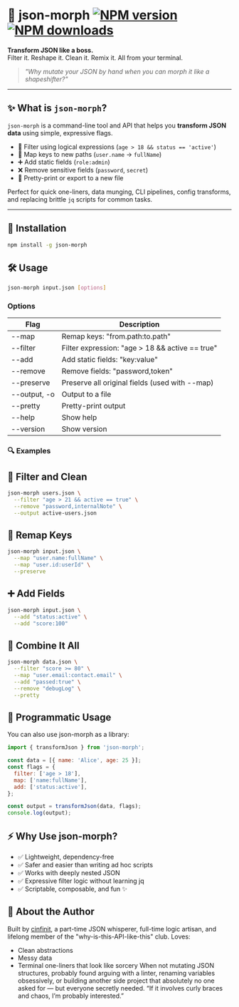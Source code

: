 # 🦎 json-morph [![NPM version](https://img.shields.io/npm/v/json-morph.svg?style=flat)](https://www.npmjs.com/package/json-morph) [![NPM downloads](https://img.shields.io/npm/dm/json-morph.svg?style=flat)](https://npmjs.org/package/json-morph) 


**Transform JSON like a boss.**  
Filter it. Reshape it. Clean it. Remix it. All from your terminal.

> _"Why mutate your JSON by hand when you can morph it like a shapeshifter?"_

---

## ✨ What is `json-morph`?

`json-morph` is a command-line tool and API that helps you **transform JSON data** using simple, expressive flags.

- 🧠 Filter using logical expressions (`age > 18 && status == 'active'`)
- 🔁 Map keys to new paths (`user.name` → `fullName`)
- ➕ Add static fields (`role:admin`)
- ❌ Remove sensitive fields (`password`, `secret`)
- 💅 Pretty-print or export to a new file

Perfect for quick one-liners, data munging, CLI pipelines, config transforms, and replacing brittle `jq` scripts for common tasks.

---

## 🚀 Installation

```bash
npm install -g json-morph
```

## 🛠️ Usage

```bash
json-morph input.json [options]
```

### Options

| Flag	| Description |
| --- | --- |
| --map	| Remap keys: "from.path:to.path" |
| --filter	| Filter expression: "age > 18 && active == true" |
| --add	| Add static fields: "key:value" |
| --remove	| Remove fields: "password,token" |
| --preserve	| Preserve all original fields (used with --map) |
| --output, -o	| Output to a file |
| --pretty	| Pretty-print output |
| --help	| Show help |
| --version	| Show version |

### 🔍 Examples

## 🧼 Filter and Clean

```bash
json-morph users.json \
  --filter "age > 21 && active == true" \
  --remove "password,internalNote" \
  --output active-users.json
```


## 🔄 Remap Keys

```bash
json-morph input.json \
  --map "user.name:fullName" \
  --map "user.id:userId" \
  --preserve
```

## ➕ Add Fields

```bash
json-morph input.json \
  --add "status:active" \
  --add "score:100"
```

## 🧪 Combine It All

```bash
json-morph data.json \
  --filter "score >= 80" \
  --map "user.email:contact.email" \
  --add "passed:true" \
  --remove "debugLog" \
  --pretty
```

## 🧬 Programmatic Usage

You can also use json-morph as a library:

```javascript
import { transformJson } from 'json-morph';

const data = [{ name: 'Alice', age: 25 }];
const flags = {
  filter: ['age > 18'],
  map: ['name:fullName'],
  add: ['status:active'],
};

const output = transformJson(data, flags);
console.log(output);
```

## ⚡ Why Use json-morph?

* ✅ Lightweight, dependency-free
* ✅ Safer and easier than writing ad hoc scripts
* ✅ Works with deeply nested JSON
* ✅ Expressive filter logic without learning jq
* ✅ Scriptable, composable, and fun ✨


## 👤 About the Author
Built by [cinfinit](https://github.com/cinfinit), a part-time JSON whisperer, full-time logic artisan, and lifelong member of the "why-is-this-API-like-this" club.
Loves:
* Clean abstractions
* Messy data
* Terminal one-liners that look like sorcery
When not mutating JSON structures, probably found arguing with a linter, renaming variables obsessively, or building another side project that absolutely no one asked for — but everyone secretly needed.
“If it involves curly braces and chaos, I’m probably interested.”

